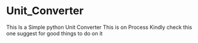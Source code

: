 # Unit_Converter
This Is a Simple python Unit Converter This is on Process Kindly check this one suggest for good things to do on it
